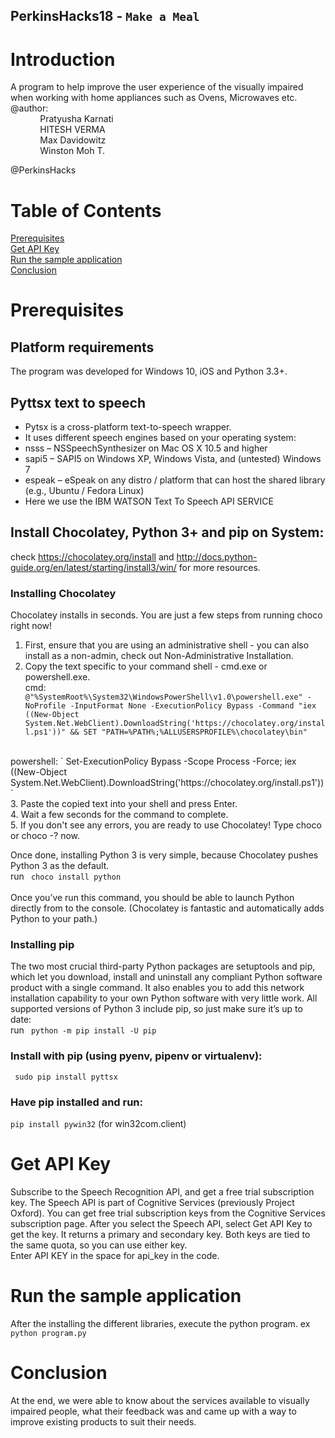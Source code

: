 
## PerkinsHacks18 - `Make a Meal`
 
# Introduction
A program to help improve the user experience of the visually impaired when working with home appliances such as Ovens, Microwaves etc. <br/>
@author: <br/>
&nbsp;&nbsp;&nbsp;&nbsp;&nbsp;&nbsp;&nbsp;&nbsp;&nbsp;&nbsp;&nbsp;&nbsp;Pratyusha Karnati<br/>
&nbsp;&nbsp;&nbsp;&nbsp;&nbsp;&nbsp;&nbsp;&nbsp;&nbsp;&nbsp;&nbsp;&nbsp;HITESH VERMA<br/>
&nbsp;&nbsp;&nbsp;&nbsp;&nbsp;&nbsp;&nbsp;&nbsp;&nbsp;&nbsp;&nbsp;&nbsp;Max Davidowitz<br/>
&nbsp;&nbsp;&nbsp;&nbsp;&nbsp;&nbsp;&nbsp;&nbsp;&nbsp;&nbsp;&nbsp;&nbsp;Winston Moh T.<br/>
         
@PerkinsHacks

# Table of Contents
[Prerequisites](#prerequisites)<br/>
[Get API Key](#get_api_key)<br/>
[Run the sample application](#run_the_sample_application)<br/>
[Conclusion](#conclusion)<br/>

# <a name="prerequisites"></a>Prerequisites
## Platform requirements
The program was developed for Windows 10, iOS and Python 3.3+.

## Pyttsx text to speech
 * Pytsx is a cross-platform text-to-speech wrapper. <br/>
 * It uses different speech engines based on your operating system: <br/>
 * nsss – NSSpeechSynthesizer on Mac OS X 10.5 and higher <br/>
 * sapi5 – SAPI5 on Windows XP, Windows Vista, and (untested) Windows 7 <br/>
 * espeak – eSpeak on any distro / platform that can host the shared library (e.g., Ubuntu / Fedora Linux) <br/>
 * Here we use the IBM WATSON Text To Speech API SERVICE 

## Install Chocolatey, Python 3+ and pip on System:
check https://chocolatey.org/install and http://docs.python-guide.org/en/latest/starting/install3/win/ for more resources.
### Installing Chocolatey
Chocolatey installs in seconds. You are just a few steps from running choco right now!
1. First, ensure that you are using an administrative shell - you can also install as a non-admin, check out Non-Administrative Installation. <br/>
2. Copy the text specific to your command shell - cmd.exe or powershell.exe. <br/>
cmd:
` @"%SystemRoot%\System32\WindowsPowerShell\v1.0\powershell.exe" -NoProfile -InputFormat None -ExecutionPolicy Bypass -Command "iex ((New-Object System.Net.WebClient).DownloadString('https://chocolatey.org/install.ps1'))" && SET "PATH=%PATH%;%ALLUSERSPROFILE%\chocolatey\bin"` <br/>
<br/>
powershell:
` Set-ExecutionPolicy Bypass -Scope Process -Force; iex ((New-Object System.Net.WebClient).DownloadString('https://chocolatey.org/install.ps1'))` <br/>
3. Paste the copied text into your shell and press Enter. <br/>
4. Wait a few seconds for the command to complete. <br/>
5. If you don't see any errors, you are ready to use Chocolatey! Type choco or choco -? now. <br/>

Once done, installing Python 3 is very simple, because Chocolatey pushes Python 3 as the default. <br/>
run ` choco install python` <br/>
<br/>
Once you’ve run this command, you should be able to launch Python directly from to the console. (Chocolatey is fantastic and automatically adds Python to your path.)

### Installing pip
The two most crucial third-party Python packages are setuptools and pip, which let you download, install and uninstall any compliant Python software product with a single command. It also enables you to add this network installation capability to your own Python software with very little work.
All supported versions of Python 3 include pip, so just make sure it’s up to date: <br/>
run ` python -m pip install -U pip`

### Install with pip (using pyenv, pipenv or virtualenv):
` sudo pip install pyttsx`
### Have pip installed and run:
` pip install pywin32 `  (for win32com.client)

# <a name="get_api_key"></a>Get API Key
Subscribe to the Speech Recognition API, and get a free trial subscription key.
The Speech API is part of Cognitive Services (previously Project Oxford). You can get free trial subscription keys from the Cognitive Services subscription page. After you select the Speech API, select Get API Key to get the key. It returns a primary and secondary key. Both keys are tied to the same quota, so you can use either key. <br/>
Enter API KEY in the space for api_key in the code.

# <a name="run_the_sample_application"></a>Run the sample application
After the installing the different libraries, execute the python program.
ex ` python program.py`

# <a name="conclusion"></a>Conclusion
At the end, we were able to know about the services available to visually impaired people, what their feedback was and came up with a way to improve existing products to suit their needs.

